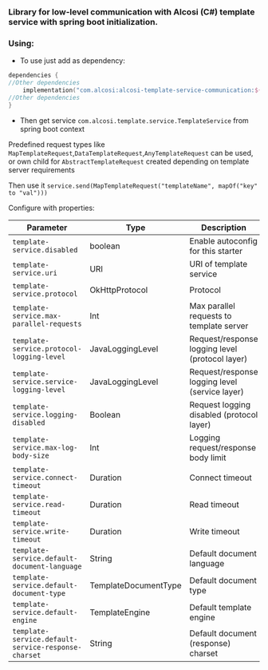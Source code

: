 ### Library for low-level communication with Alcosi (C#) template service with spring boot initialization.

### Using:
- To use just add as dependency:

````kotlin
dependencies {
//Other dependencies
    implementation("com.alcosi:alcosi-template-service-communication:${version}")
//Other dependencies
}

````
- Then get service `com.alcosi.template.service.TemplateService` from spring boot context


Predefined request types like `MapTemplateRequest`,`DataTemplateRequest`,`AnyTemplateRequest` can be used, or own child for `AbstractTemplateRequest` created depending on template server requirements

Then use it
`service.send(MapTemplateRequest("templateName", mapOf("key" to "val")))`

Configure with properties:

| Parameter                                           | Type                 | Description                                     |
|-----------------------------------------------------|----------------------|-------------------------------------------------|
| `template-service.disabled`                         | boolean              | Enable autoconfig for this starter              |
| `template-service.uri`                              | URI                  | URI of template service                         |
| `template-service.protocol`                         | OkHttpProtocol       | Protocol                                        |
| `template-service.max-parallel-requests`            | Int                  | Max parallel requests to template server        |
| `template-service.protocol-logging-level`           | JavaLoggingLevel     | Request/response logging level (protocol layer) |
| `template-service.service-logging-level`            | JavaLoggingLevel     | Request/response logging level (service layer)  |
| `template-service.logging-disabled`                 | Boolean              | Request logging disabled  (protocol layer)      |
| `template-service.max-log-body-size`                | Int                  | Logging request/response body limit             |
| `template-service.connect-timeout`                  | Duration             | Connect timeout                                 |
| `template-service.read-timeout`                     | Duration             | Read timeout                                    |
| `template-service.write-timeout`                    | Duration             | Write timeout                                   |
| `template-service.default-document-language`        | String               | Default document language                       |
| `template-service.default-document-type`            | TemplateDocumentType | Default document type                           |
| `template-service.default-engine`                   | TemplateEngine       | Default template engine                         |
| `template-service.default-service-response-charset` | String               | Default document (response) charset             |
